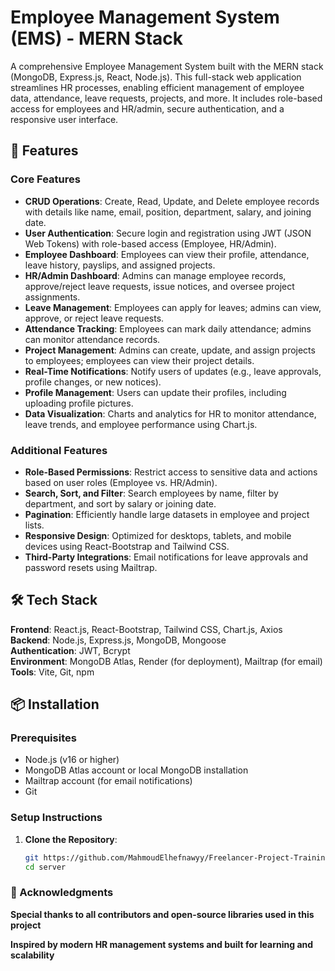 # Employee Management System (EMS) - MERN Stack

A comprehensive Employee Management System built with the MERN stack (MongoDB, Express.js, React, Node.js). This full-stack web application streamlines HR processes, enabling efficient management of employee data, attendance, leave requests, projects, and more. It includes role-based access for employees and HR/admin, secure authentication, and a responsive user interface.

## 🚀 Features

### Core Features
- **CRUD Operations**: Create, Read, Update, and Delete employee records with details like name, email, position, department, salary, and joining date.
- **User Authentication**: Secure login and registration using JWT (JSON Web Tokens) with role-based access (Employee, HR/Admin).
- **Employee Dashboard**: Employees can view their profile, attendance, leave history, payslips, and assigned projects.
- **HR/Admin Dashboard**: Admins can manage employee records, approve/reject leave requests, issue notices, and oversee project assignments.
- **Leave Management**: Employees can apply for leaves; admins can view, approve, or reject leave requests.
- **Attendance Tracking**: Employees can mark daily attendance; admins can monitor attendance records.
- **Project Management**: Admins can create, update, and assign projects to employees; employees can view their project details.
- **Real-Time Notifications**: Notify users of updates (e.g., leave approvals, profile changes, or new notices).
- **Profile Management**: Users can update their profiles, including uploading profile pictures.
- **Data Visualization**: Charts and analytics for HR to monitor attendance, leave trends, and employee performance using Chart.js.

### Additional Features
- **Role-Based Permissions**: Restrict access to sensitive data and actions based on user roles (Employee vs. HR/Admin).
- **Search, Sort, and Filter**: Search employees by name, filter by department, and sort by salary or joining date.
- **Pagination**: Efficiently handle large datasets in employee and project lists.
- **Responsive Design**: Optimized for desktops, tablets, and mobile devices using React-Bootstrap and Tailwind CSS.
- **Third-Party Integrations**: Email notifications for leave approvals and password resets using Mailtrap.

## 🛠️ Tech Stack

**Frontend**: React.js, React-Bootstrap, Tailwind CSS, Chart.js, Axios  
**Backend**: Node.js, Express.js, MongoDB, Mongoose  
**Authentication**: JWT, Bcrypt  
**Environment**: MongoDB Atlas, Render (for deployment), Mailtrap (for email)  
**Tools**: Vite, Git, npm  

## 📦 Installation

### Prerequisites
- Node.js (v16 or higher)
- MongoDB Atlas account or local MongoDB installation
- Mailtrap account (for email notifications)
- Git

### Setup Instructions

1. **Clone the Repository**:
   ```bash
   git https://github.com/MahmoudElhefnawyy/Freelancer-Project-Training
   cd server
   ```
### 🙏 Acknowledgments
**Special thanks to all contributors and open-source libraries used in this project**

**Inspired by modern HR management systems and built for learning and scalability**
